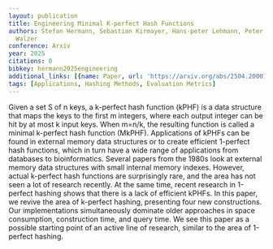 ```yaml
---
layout: publication
title: Engineering Minimal K-perfect Hash Functions
authors: Stefan Hermann, Sebastian Kirmayer, Hans-peter Lehmann, Peter Sanders, Stefan
  Walzer
conference: Arxiv
year: 2025
citations: 0
bibkey: hermann2025engineering
additional_links: [{name: Paper, url: 'https://arxiv.org/abs/2504.20001'}]
tags: [Applications, Hashing Methods, Evaluation Metrics]
---
```

Given a set S of n keys, a k-perfect hash function (kPHF) is a data structure
that maps the keys to the first m integers, where each output integer can be
hit by at most k input keys. When m=n/k, the resulting function is called a
minimal k-perfect hash function (MkPHF). Applications of kPHFs can be found in
external memory data structures or to create efficient 1-perfect hash
functions, which in turn have a wide range of applications from databases to
bioinformatics. Several papers from the 1980s look at external memory data
structures with small internal memory indexes. However, actual k-perfect hash
functions are surprisingly rare, and the area has not seen a lot of research
recently. At the same time, recent research in 1-perfect hashing shows that
there is a lack of efficient kPHFs. In this paper, we revive the area of
k-perfect hashing, presenting four new constructions. Our implementations
simultaneously dominate older approaches in space consumption, construction
time, and query time. We see this paper as a possible starting point of an
active line of research, similar to the area of 1-perfect hashing.